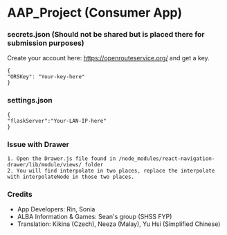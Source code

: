 # AAP_Project (Consumer App)

### secrets.json (Should not be shared but is placed there for submission purposes)
Create your account here: https://openrouteservice.org/ and get a key.
```
{
"ORSKey": "Your-key-here"
}
```

### settings.json
```
{
"flaskServer":"Your-LAN-IP-here"
}
```

### Issue with Drawer
```
1. Open the Drawer.js file found in /node_modules/react-navigation-drawer/lib/module/views/ folder
2. You will find interpolate in two places, replace the interpolate with interpolateNode in those two places.
```

### Credits
- App Developers: Rin, Sonia
- ALBA Information & Games: Sean's group (SHSS FYP)
- Translation: Kikina (Czech), Neeza (Malay), Yu Hsi (Simplified Chinese)
